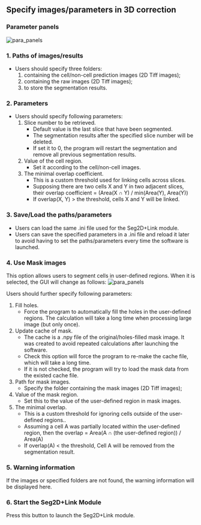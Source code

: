 ## Specify images/parameters in 3D correction

### Parameter panels
![para_panels](./pictures/round1_set_para_description.png)

### 1. Paths of images/results
- Users should specify three folders:
    1. containing the cell/non-cell prediction images (2D Tiff images);
    2. containing the raw images (2D Tiff images);
    3. to store the segmentation results.

### 2. Parameters
- Users should specify following parameters:
    1. Slice number to be retrieved. 
        - Default value is the last slice that have been segmented.
        - The segmentation results after the specified slice number will be deleted.
        - If set it to 0, the program will restart the segmentation and remove all previous segmentation results.
    2. Value of the cell region.
        - Set it according to the cell/non-cell images.
    3. The minimal overlap coefficient.
        - This is a custom threshold used for linking cells across slices.
        - Supposing there are two cells X and Y in two adjacent slices, their overlap coefficient = (Area(X ∩ Y) / min(Area(Y), Area(Y))
        - If overlap(X, Y) > the threshold, cells X and Y will be linked.

### 3. Save/Load the paths/parameters
- Users can load the same .ini file used for the Seg2D+Link module. 
- Users can save the specified parameters in a .ini file and reload it later to avoid having to set the paths/parameters every time the software is launched.

### 4. Use Mask images
This option allows users to segment cells in user-defined regions.
When it is selected, the GUI will change as follows:
![para_panels](./pictures/round1_set_para_mask.png)

Users should further specify following parameters:

1. Fill holes.
    - Force the program to automatically fill the holes in the user-defined regions. The calculation will take a long time when processing large image (but only once).
2. Update cache of mask.
    - The cache is a .npy file of the original/holes-filled mask image. It was created to avoid repeated calculations after launching the software.
    - Check this option will force the program to re-make the cache file, which will take a long time.
    - If it is not checked, the program will try to load the mask data from the existed cache file.
3. Path for mask images.
    - Specify the folder containing the mask images (2D Tiff images);
4. Value of the mask region.
    - Set this to the value of the user-defined region in mask images.
5. The minimal overlap.
    - This is a custom threshold for ignoring cells outside of the user-defined regions..
    - Assuming a cell A was partially located within the user-defined region, then the overlap = Area(A ∩ (the user-defined region)) / Area(A)
    - If overlap(A) <  the threshold, Cell A will be removed from the segmentation result.

### 5. Warning information
If the images or specified folders are not found, the warning information will be displayed here.

### 6. Start the Seg2D+Link Module
Press this button to launch the Seg2D+Link module.